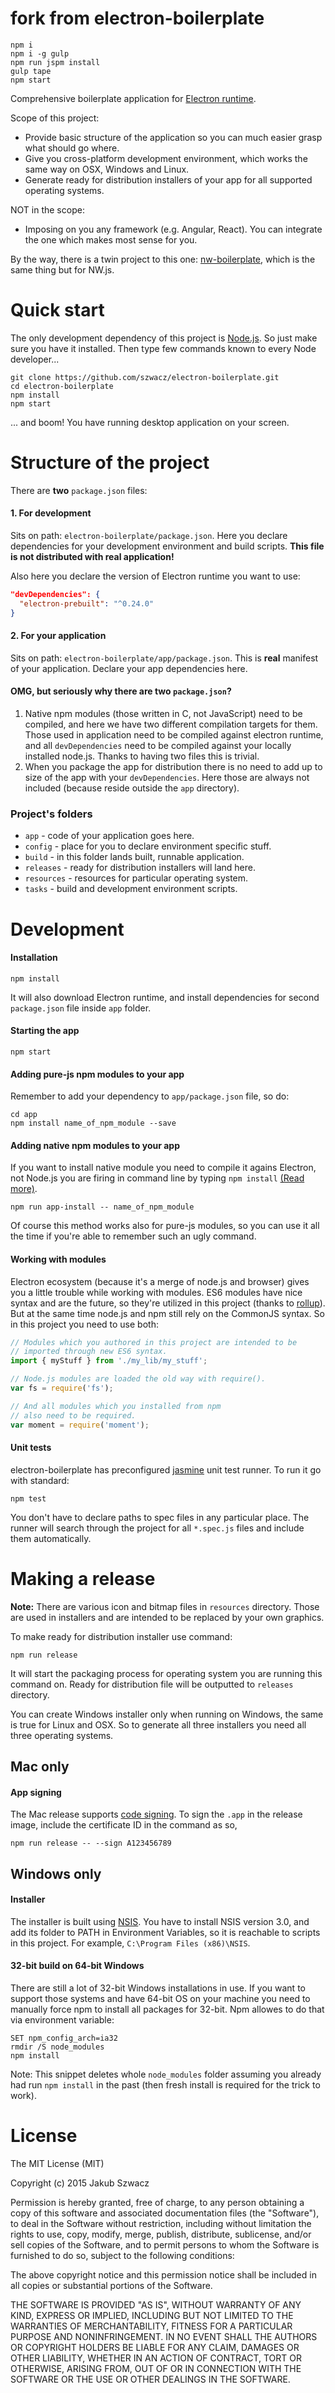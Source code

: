 fork from electron-boilerplate
==============
```
npm i
npm i -g gulp
npm run jspm install
gulp tape
npm start
```
Comprehensive boilerplate application for [Electron runtime](http://electron.atom.io).  

Scope of this project:

- Provide basic structure of the application so you can much easier grasp what should go where.
- Give you cross-platform development environment, which works the same way on OSX, Windows and Linux.
- Generate ready for distribution installers of your app for all supported operating systems.

NOT in the scope:

- Imposing on you any framework (e.g. Angular, React). You can integrate the one which makes most sense for you.

By the way, there is a twin project to this one: [nw-boilerplate](https://github.com/szwacz/nw-boilerplate), which is the same thing but for NW.js.

# Quick start
The only development dependency of this project is [Node.js](https://nodejs.org). So just make sure you have it installed.
Then type few commands known to every Node developer...
```
git clone https://github.com/szwacz/electron-boilerplate.git
cd electron-boilerplate
npm install
npm start
```
... and boom! You have running desktop application on your screen.

# Structure of the project

There are **two** `package.json` files:  

#### 1. For development
Sits on path: `electron-boilerplate/package.json`. Here you declare dependencies for your development environment and build scripts. **This file is not distributed with real application!**

Also here you declare the version of Electron runtime you want to use:
```json
"devDependencies": {
  "electron-prebuilt": "^0.24.0"
}
```

#### 2. For your application
Sits on path: `electron-boilerplate/app/package.json`. This is **real** manifest of your application. Declare your app dependencies here.

#### OMG, but seriously why there are two `package.json`?
1. Native npm modules (those written in C, not JavaScript) need to be compiled, and here we have two different compilation targets for them. Those used in application need to be compiled against electron runtime, and all `devDependencies` need to be compiled against your locally installed node.js. Thanks to having two files this is trivial.
2. When you package the app for distribution there is no need to add up to size of the app with your `devDependencies`. Here those are always not included (because reside outside the `app` directory).

### Project's folders

- `app` - code of your application goes here.
- `config` - place for you to declare environment specific stuff.
- `build` - in this folder lands built, runnable application.
- `releases` - ready for distribution installers will land here.
- `resources` - resources for particular operating system.
- `tasks` - build and development environment scripts.


# Development

#### Installation

```
npm install
```
It will also download Electron runtime, and install dependencies for second `package.json` file inside `app` folder.

#### Starting the app

```
npm start
```

#### Adding pure-js npm modules to your app

Remember to add your dependency to `app/package.json` file, so do:
```
cd app
npm install name_of_npm_module --save
```

#### Adding native npm modules to your app

If you want to install native module you need to compile it agains Electron, not Node.js you are firing in command line by typing `npm install` [(Read more)](https://github.com/atom/electron/blob/master/docs/tutorial/using-native-node-modules.md).
```
npm run app-install -- name_of_npm_module
```
Of course this method works also for pure-js modules, so you can use it all the time if you're able to remember such an ugly command.

#### Working with modules

Electron ecosystem (because it's a merge of node.js and browser) gives you a little trouble while working with modules. ES6 modules have nice syntax and are the future, so they're utilized in this project (thanks to [rollup](https://github.com/rollup/rollup)). But at the same time node.js and npm still rely on the CommonJS syntax. So in this project you need to use both:
```js
// Modules which you authored in this project are intended to be
// imported through new ES6 syntax.
import { myStuff } from './my_lib/my_stuff';

// Node.js modules are loaded the old way with require().
var fs = require('fs');

// And all modules which you installed from npm
// also need to be required.
var moment = require('moment');
```

#### Unit tests

electron-boilerplate has preconfigured [jasmine](http://jasmine.github.io/2.0/introduction.html) unit test runner. To run it go with standard:
```
npm test
```
You don't have to declare paths to spec files in any particular place. The runner will search through the project for all `*.spec.js` files and include them automatically.


# Making a release

**Note:** There are various icon and bitmap files in `resources` directory. Those are used in installers and are intended to be replaced by your own graphics.

To make ready for distribution installer use command:
```
npm run release
```
It will start the packaging process for operating system you are running this command on. Ready for distribution file will be outputted to `releases` directory.

You can create Windows installer only when running on Windows, the same is true for Linux and OSX. So to generate all three installers you need all three operating systems.

## Mac only

#### App signing

The Mac release supports [code signing](https://developer.apple.com/library/mac/documentation/Security/Conceptual/CodeSigningGuide/Procedures/Procedures.html). To sign the `.app` in the release image, include the certificate ID in the command as so,
```
npm run release -- --sign A123456789
```

## Windows only

#### Installer

The installer is built using [NSIS](http://nsis.sourceforge.net). You have to install NSIS version 3.0, and add its folder to PATH in Environment Variables, so it is reachable to scripts in this project. For example, `C:\Program Files (x86)\NSIS`.

#### 32-bit build on 64-bit Windows

There are still a lot of 32-bit Windows installations in use. If you want to support those systems and have 64-bit OS on your machine you need to manually force npm to install all packages for 32-bit. Npm allowes to do that via environment variable:
```
SET npm_config_arch=ia32
rmdir /S node_modules
npm install
```
Note: This snippet deletes whole `node_modules` folder assuming you already had run `npm install` in the past (then fresh install is required for the trick to work).

# License

The MIT License (MIT)

Copyright (c) 2015 Jakub Szwacz

Permission is hereby granted, free of charge, to any person obtaining a copy
of this software and associated documentation files (the "Software"), to deal
in the Software without restriction, including without limitation the rights
to use, copy, modify, merge, publish, distribute, sublicense, and/or sell
copies of the Software, and to permit persons to whom the Software is
furnished to do so, subject to the following conditions:

The above copyright notice and this permission notice shall be included in all
copies or substantial portions of the Software.

THE SOFTWARE IS PROVIDED "AS IS", WITHOUT WARRANTY OF ANY KIND, EXPRESS OR
IMPLIED, INCLUDING BUT NOT LIMITED TO THE WARRANTIES OF MERCHANTABILITY,
FITNESS FOR A PARTICULAR PURPOSE AND NONINFRINGEMENT. IN NO EVENT SHALL THE
AUTHORS OR COPYRIGHT HOLDERS BE LIABLE FOR ANY CLAIM, DAMAGES OR OTHER
LIABILITY, WHETHER IN AN ACTION OF CONTRACT, TORT OR OTHERWISE, ARISING FROM,
OUT OF OR IN CONNECTION WITH THE SOFTWARE OR THE USE OR OTHER DEALINGS IN THE
SOFTWARE.
